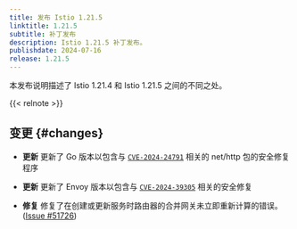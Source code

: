 ```yaml
---
title: 发布 Istio 1.21.5
linktitle: 1.21.5
subtitle: 补丁发布
description: Istio 1.21.5 补丁发布。
publishdate: 2024-07-16
release: 1.21.5
---
```


本发布说明描述了 Istio 1.21.4 和 Istio 1.21.5 之间的不同之处。

{{< relnote >}}

## 变更 {#changes}

- **更新** 更新了 Go 版本以包含与 [`CVE-2024-24791`](https://nvd.nist.gov/vuln/detail/CVE-2024-24791)
  相关的 net/http 包的安全修复程序

- **更新** 更新了 Envoy 版本以包含与
  [`CVE-2024-39305`](https://github.com/envoyproxy/envoy/security/advisories/GHSA-fp35-g349-h66f) 相关的安全修复

- **修复** 修复了在创建或更新服务时路由器的合并网关未立即重新计算的错误。
  ([Issue #51726](https://github.com/istio/istio/issues/51726))
